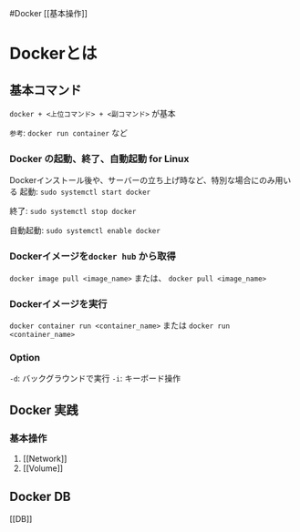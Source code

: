 #Docker
[[基本操作]]


# Dockerとは

## 基本コマンド

`docker + <上位コマンド> + <副コマンド>` が基本 

`参考`: `docker run container` など


### Docker の起動、終了、自動起動 for Linux
Dockerインストール後や、サーバーの立ち上げ時など、特別な場合にのみ用いる
起動: 
`sudo systemctl start docker`

終了: 
`sudo systemctl stop docker`

自動起動:
`sudo systemctl enable docker`

### Dockerイメージを`docker hub` から取得

`docker image pull <image_name>` 
または、
`docker pull <image_name>`

### Dockerイメージを実行

`docker container run <container_name>`
または
`docker run <container_name>`

### Option

`-d`: バックグラウンドで実行
`-i`: キーボード操作

## Docker 実践

### 基本操作

1. [[Network]]
2. [[Volume]]


## Docker DB

[[DB]]


